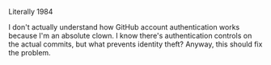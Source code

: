 Literally 1984

I don't actually understand how GitHub account authentication works because I'm an absolute clown. I know there's authentication controls on the actual commits, but what prevents identity theft? Anyway, this should fix the problem.
